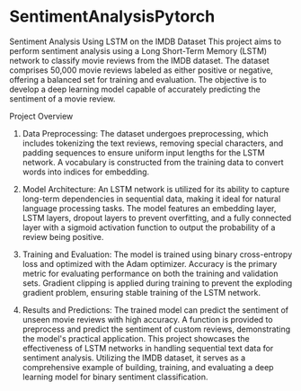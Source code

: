 # SentimentAnalysisPytorch
Sentiment Analysis Using LSTM on the IMDB Dataset
This project aims to perform sentiment analysis using a Long Short-Term Memory (LSTM) network to classify movie reviews from the IMDB dataset. The dataset comprises 50,000 movie reviews labeled as either positive or negative, offering a balanced set for training and evaluation. The objective is to develop a deep learning model capable of accurately predicting the sentiment of a movie review.

Project Overview
1) Data Preprocessing:
The dataset undergoes preprocessing, which includes tokenizing the text reviews, removing special characters, and padding sequences to ensure uniform input lengths for the LSTM network.
A vocabulary is constructed from the training data to convert words into indices for embedding.

2) Model Architecture:
An LSTM network is utilized for its ability to capture long-term dependencies in sequential data, making it ideal for natural language processing tasks.
The model features an embedding layer, LSTM layers, dropout layers to prevent overfitting, and a fully connected layer with a sigmoid activation function to output the probability of a review being positive.

3) Training and Evaluation:
The model is trained using binary cross-entropy loss and optimized with the Adam optimizer.
Accuracy is the primary metric for evaluating performance on both the training and validation sets.
Gradient clipping is applied during training to prevent the exploding gradient problem, ensuring stable training of the LSTM network.

4) Results and Predictions:
The trained model can predict the sentiment of unseen movie reviews with high accuracy.
A function is provided to preprocess and predict the sentiment of custom reviews, demonstrating the model's practical application.
This project showcases the effectiveness of LSTM networks in handling sequential text data for sentiment analysis. Utilizing the IMDB dataset, it serves as a comprehensive example of building, training, and evaluating a deep learning model for binary sentiment classification.


